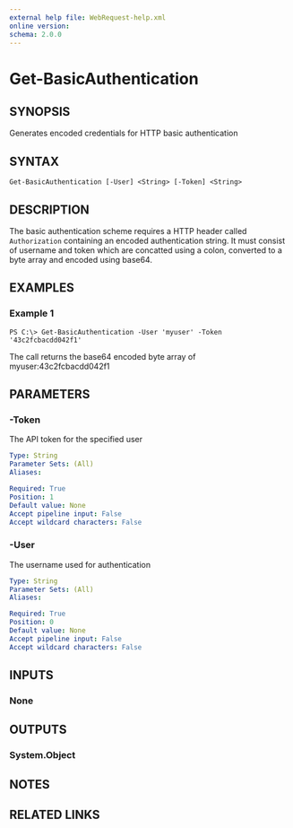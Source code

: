 ```yaml
---
external help file: WebRequest-help.xml
online version: 
schema: 2.0.0
---
```


# Get-BasicAuthentication

## SYNOPSIS
Generates encoded credentials for HTTP basic authentication

## SYNTAX

```
Get-BasicAuthentication [-User] <String> [-Token] <String>
```

## DESCRIPTION
The basic authentication scheme requires a HTTP header called `Authorization` containing an encoded authentication string. It must consist of username and token which are concatted using a colon, converted to a byte array and encoded using base64.

## EXAMPLES

### Example 1
```
PS C:\> Get-BasicAuthentication -User 'myuser' -Token '43c2fcbacdd042f1'
```

The call returns the base64 encoded byte array of myuser:43c2fcbacdd042f1

## PARAMETERS

### -Token
The API token for the specified user

```yaml
Type: String
Parameter Sets: (All)
Aliases: 

Required: True
Position: 1
Default value: None
Accept pipeline input: False
Accept wildcard characters: False
```

### -User
The username used for authentication

```yaml
Type: String
Parameter Sets: (All)
Aliases: 

Required: True
Position: 0
Default value: None
Accept pipeline input: False
Accept wildcard characters: False
```

## INPUTS

### None


## OUTPUTS

### System.Object

## NOTES

## RELATED LINKS


